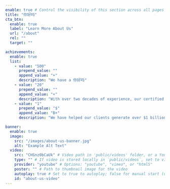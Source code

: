 ```yaml
---
enable: true # Control the visibility of this section across all pages where it is used
title: "你好吗"
cta_btn:
  enable: true
  label: "Learn More About Us"
  url: "/about"
  rel: ""
  target: ""

achievements:
  enable: true
  list:
    - value: "500"
      prepend_value: ""
      append_value: "+"
      description: "We have a 你好吗"
    - value: "20"
      prepend_value: ""
      append_value: "+"
      description: "With over two decades of experience, our certified consultants bring unparalleled expertise and a proven track record of success"
    - value: "1"
      prepend_value: "$"
      append_value: "B+"
      description: "We have helped our clients generate over $1 billion in revenue, driving significant growth and sustainable success"

banner:
  enable: true
  image:
    src: "/images/about-us-banner.jpg"
    alt: "Example Alt Text"
  video:
    src: "CHSnz0bCaUk" # Video path in 'public/videos' folder, or a YouTube/Vimeo video ID
    type: "" # If video is stored locally in `public/videos`, set to video file type (e.g., "video/mp4")
    provider: "youtube" # Options: "youtube", "vimeo", or "html5"
    poster: "" # Path to thumbnail image for the video
    autoplay: true # Set to true to autoplay; false for manual start (default: false)
    id: "about-us-video"
---
```

